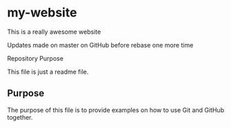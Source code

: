 # my-website

This is a really awesome website

Updates made on master on GitHub before rebase one more time

 Repository Purpose

This file is just a readme file.

## Purpose

The purpose of this file is to provide examples
on how to use Git and GitHub together.
